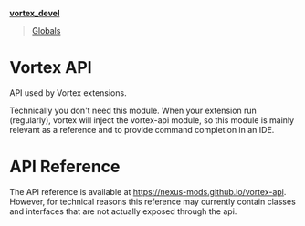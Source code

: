 **[vortex_devel](README.md)**

> [Globals](globals.md)

# Vortex API

API used by Vortex extensions.

Technically you don't need this module. When your extension run (regularly), vortex will inject the vortex-api module, so this module is mainly relevant as a reference and to provide command completion in an IDE.

# API Reference

The API reference is available at https://nexus-mods.github.io/vortex-api.
However, for technical reasons this reference may currently contain classes and interfaces that are not actually exposed through the api.
